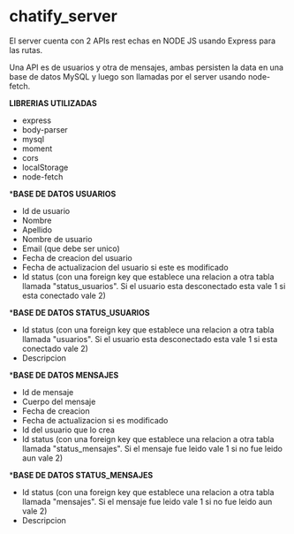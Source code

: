 ﻿# chatify_server

El server cuenta con 2 APIs rest echas en NODE JS usando Express para las rutas. 

Una API es de usuarios y otra de mensajes, ambas persisten la data en una base de datos MySQL y luego son llamadas por el server usando node-fetch.

**LIBRERIAS UTILIZADAS**
* express
* body-parser
* mysql
* moment
* cors
* localStorage
* node-fetch

*******BASE DE DATOS USUARIOS******

  * Id de usuario
  * Nombre
  * Apellido
  * Nombre de usuario
  * Email (que debe ser unico)
  * Fecha de creacion del usuario
  * Fecha de actualizacion del usuario si este es modificado
  * Id status (con una foreign key que establece una relacion a otra tabla llamada "status_usuarios". Si el usuario esta desconectado esta vale 1 si esta conectado vale 2)
  
  *******BASE DE DATOS STATUS_USUARIOS******
  
  * Id status (con una foreign key que establece una relacion a otra tabla llamada "usuarios". Si el usuario esta desconectado esta vale 1 si esta conectado vale 2)
  * Descripcion
  
  *******BASE DE DATOS MENSAJES******
  
  * Id de mensaje
  * Cuerpo del mensaje
  * Fecha de creacion
  * Fecha de actualizacion si es modificado
  * Id del usuario que lo crea
  * Id status (con una foreign key que establece una relacion a otra tabla llamada "status_mensajes". Si el mensaje fue leido vale 1 si no fue leido aun vale 2)
  
  *******BASE DE DATOS STATUS_MENSAJES******
  
  * Id status (con una foreign key que establece una relacion a otra tabla llamada "mensajes". Si el mensaje fue leido vale 1 si no fue leido aun vale 2)
  * Descripcion
  
  
  
  
